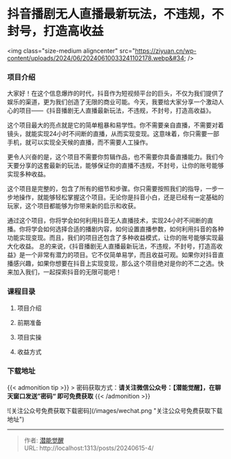 # 抖音播剧无人直播最新玩法，不违规，不封号，打造高收益


&lt;img class=&#34;size-medium aligncenter&#34; src=&#34;https://ziyuan.cn/wp-content/uploads/2024/06/20240610033241102178.webp&#34;  /&gt;

###  项目介绍

大家好！在这个信息爆炸的时代，抖音作为短视频平台的巨头，不仅为我们提供了娱乐的渠道，更为我们创造了无限的商业可能。今天，我要给大家分享一个激动人心的项目——《抖音播剧无人直播最新玩法，不违规，不封号，打造高收益》。

这个项目最大的亮点就是它的简单粗暴和易学性。你不需要亲自直播，不需要对着镜头，就能实现24小时不间断的直播，从而实现变现。这意味着，你只需要一部手机，就可以实现全天候的直播，而不需要人工操作。

更令人兴奋的是，这个项目不需要你剪辑作品，也不需要你具备直播能力。我们今天要分享的这套最新的玩法，能够保证你的直播不违规，不封号，让你的账号能够实现多种收益。

这个项目是完整的，包含了所有的细节和步骤。你只需要按照我们的指导，一步一步地操作，就能够轻松掌握这个项目。无论你是抖音小白，还是已经有一定基础的玩家，这个项目都能够为你带来新的启示和收获。

通过这个项目，你将学会如何利用抖音无人直播技术，实现24小时不间断的直播。你将学会如何选择合适的播剧内容，如何设置直播参数，如何利用抖音的各种功能实现变现。而且，我们的项目还包含了多种收益模式，让你的账号能够实现最大化收益。
总的来说，《抖音播剧无人直播最新玩法，不违规，不封号，打造高收益》是一个非常有潜力的项目。它不仅简单易学，而且收益可观。如果你对抖音直播感兴趣，如果你想要在抖音上实现变现，那么这个项目绝对是你的不二之选。快来加入我们，一起探索抖音的无限可能吧！

###  课程目录

 1. 项目介绍

 1. 前期准备

 1. 项目实操

 1. 收益方式



### 下载地址




{{&lt; admonition tip &gt;}}
&gt; 密码获取方式：**请关注微信公众号：【潜能觉醒】，在聊天窗口发送”密码“ 即可免费获取**
{{&lt; /admonition &gt;}}


![关注公众号免费获取下载密码](/images/wechat.png &#34;关注公众号免费获取下载地址&#34;)

---

> 作者: [潜能觉醒](/)  
> URL: http://localhost:1313/posts/20240615-4/  

